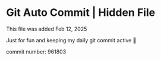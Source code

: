 # Git Auto Commit | Hidden File

This file was added Feb 12, 2025

Just for fun and keeping my daily git commit active 🤪

commit number: 961803
